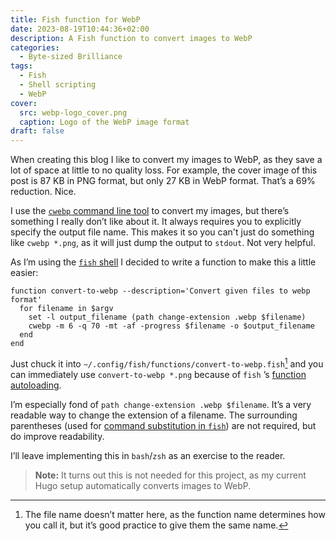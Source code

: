```yaml
---
title: Fish function for WebP
date: 2023-08-19T10:44:36+02:00
description: A Fish function to convert images to WebP
categories:
  - Byte-sized Brilliance
tags:
  - Fish
  - Shell scripting
  - WebP
cover:
  src: webp-logo_cover.png
  caption: Logo of the WebP image format
draft: false
---
```


When creating this blog I like to convert my images to WebP, as they save a lot of space at little to no quality loss.
For example, the cover image of this post is 87 KB in PNG format, but only 27 KB in WebP format. That’s a 69%
reduction. Nice.

I use the [`cwebp` command line tool](https://developers.google.com/speed/webp/docs/cwebp) to convert my images, but
there’s something I really don’t like about it. It always requires you to explicitly specify the output file name.
This makes it so you can't just do something like `cwebp *.png`, as it will just dump the output to `stdout`. Not very
helpful.

As I’m using the [`fish` shell](https://fishshell.com) I decided to write a function to make this a little easier:

```fish
function convert-to-webp --description='Convert given files to webp format'
  for filename in $argv
    set -l output_filename (path change-extension .webp $filename)
    cwebp -m 6 -q 70 -mt -af -progress $filename -o $output_filename
  end
end
```

Just chuck it into `~/.config/fish/functions/convert-to-webp.fish`[^1] and you can immediately
use `convert-to-webp *.png` because of `fish`
’s [function autoloading](https://fishshell.com/docs/current/language.html#autoloading-functions).

I’m especially fond of `path change-extension .webp $filename`. It’s a very readable way to change the extension of a
filename. The surrounding parentheses (used
for [command substitution in `fish`](https://fishshell.com/docs/current/language.html#command-substitution)) are not
required, but do improve readability.

I’ll leave implementing this in `bash`/`zsh` as an exercise to the reader.

> **Note:** It turns out this is not needed for this project, as my current Hugo setup automatically converts images to
> WebP.

[^1]: The file name doesn’t matter here, as the function name determines how you call it, but it’s good practice to give
them the same name.